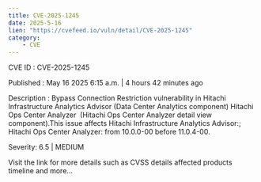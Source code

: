 ```yaml
---
title: CVE-2025-1245
date: 2025-5-16
lien: "https://cvefeed.io/vuln/detail/CVE-2025-1245"
category:
    - CVE
---
```


CVE ID : CVE-2025-1245

Published :  May 16
2025
6:15 a.m. | 4 hours
42 minutes ago

Description : Bypass Connection Restriction vulnerability in Hitachi Infrastructure Analytics Advisor (Data Center Analytics component)
Hitachi Ops Center Analyzer  (Hitachi Ops Center Analyzer detail view component).This issue affects Hitachi Infrastructure Analytics Advisor:; Hitachi Ops Center Analyzer: from 10.0.0-00 before 11.0.4-00.

Severity: 6.5 | MEDIUM

Visit the link for more details
such as CVSS details
affected products
timeline
and more...
